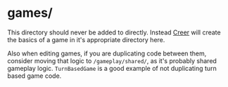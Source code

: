 # games/

This directory should never be added to directly. Instead [Creer](https://github.com/JacobFischer/Creer) will create the basics of a game in it's appropriate directory here.

Also when editing games, if you are duplicating code between them, consider moving that logic to `/gameplay/shared/`, as it's probably shared gameplay logic. `TurnBasedGame` is a good example of not duplicating turn based game code.
